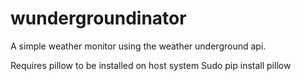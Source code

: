 # wundergroundinator
A simple weather monitor using the weather underground api.


Requires pillow to be installed on host system
Sudo pip install pillow